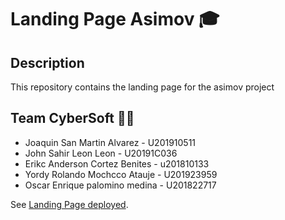 # Landing Page Asimov 🎓

## Description
This repository contains the landing page for the asimov project

## Team CyberSoft 👨‍💻
* Joaquin San Martin Alvarez - U201910511
* John Sahir Leon Leon - U20191C036
* Erikc Anderson Cortez Benites - u201810133
* Yordy Rolando Mochcco Atauje - U201923959
* Oscar Enrique palomino medina - U201822717

See [Landing Page deployed](https://cybersoft-asimov-20212.github.io/landing-page-asimov/).
